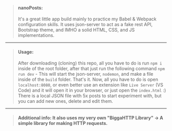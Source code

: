 > #### nanoPosts:
> It's a great little app build mainly to practice my Babel & Webpack configuration skills. It uses json-server to act as a fake rest API, Bootstrap theme, and IMHO a solid HTML, CSS, and JS implementations.

-------------

> #### Usage: 
> After downloading (cloning) this repo, all you have to do is run `npm i` inside of the root folder, after that just run the following command `npm run dev` - This will start the json-server, `nodemon`, and make a file inside of the `build` folder. That's it. Now, all you have to do is open `localhost:8080`, or even better use an extension like `Live Server` (VS Code) and it will open it in your browser, or just open the `index.html` :) There is a local JSON file with 5x posts to start experiment with, but you can add new ones, delete and edit them.

-------------

> #### Additional info: It also uses  my very own "BiggaHTTP Library" -> A simple library for making HTTP requests.